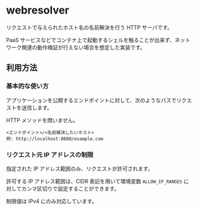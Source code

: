 # webresolver
リクエストで与えられたホスト名の名前解決を行う HTTP サーバです。

PaaS サービスなどでコンテナ上で起動するシェルを触ることが出来ず、ネットワーク関連の動作検証が行えない場合を想定した実装です。

## 利用方法
### 基本的な使い方
アプリケーションを公開するエンドポイントに対して、次のようなパスでリクエストを送信します。

HTTP メソッドを問いません。

```
<エンドポイント>/<名前解決したいホスト>
例: http://localhost:8080/example.com
```

### リクエスト元 IP アドレスの制限
指定された IP アドレス範囲のみ、リクエストが許可されます。

許可する IP アドレス範囲は、CIDR 表記を用いて環境変数 `ALLOW_IP_RANGES` に対してカンマ区切りで設定することができます。

制限値は IPv4 にのみ対応しています。